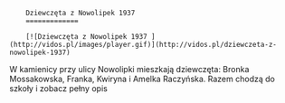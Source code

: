 
        Dziewczęta z Nowolipek 1937 
        =============
        
        [![Dziewczęta z Nowolipek 1937 ](http://vidos.pl/images/player.gif)](http://vidos.pl/dziewczeta-z-nowolipek-1937)
        
        
 W kamienicy przy ulicy Nowolipki mieszkają dziewczęta: Bronka Mossakowska, Franka, Kwiryna i Amelka Raczyńska. Razem chodzą do szkoły i zobacz pełny opis
    